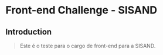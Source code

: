 # Front-end Challenge - SISAND

## Introduction

> Este é o teste para o cargo de front-end para a SISAND.

